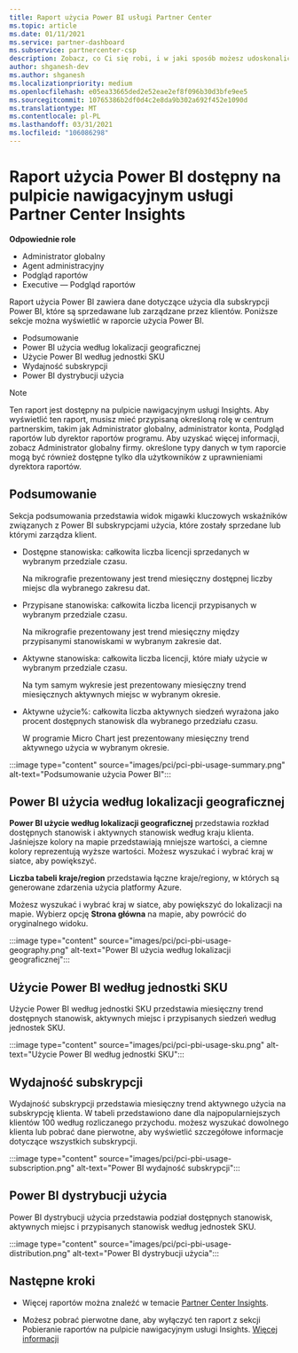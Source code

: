 ```yaml
---
title: Raport użycia Power BI usługi Partner Center
ms.topic: article
ms.date: 01/11/2021
ms.service: partner-dashboard
ms.subservice: partnercenter-csp
description: Zobacz, co Ci się robi, i w jaki sposób możesz udoskonalić korzystanie z Power BIych subskrypcji, które są sprzedawane lub zarządzane przez klientów.
author: shganesh-dev
ms.author: shganesh
ms.localizationpriority: medium
ms.openlocfilehash: e05ea33665ded2e52eae2ef8f096b30d3bfe9ee5
ms.sourcegitcommit: 10765386b2df0d4c2e8da9b302a692f452e1090d
ms.translationtype: MT
ms.contentlocale: pl-PL
ms.lasthandoff: 03/31/2021
ms.locfileid: "106086298"
---
```

# <a name="power-bi-usage-report-available-from-the-partner-center-insights-dashboard"></a>Raport użycia Power BI dostępny na pulpicie nawigacyjnym usługi Partner Center Insights

**Odpowiednie role**

- Administrator globalny
- Agent administracyjny
- Podgląd raportów
- Executive — Podgląd raportów

Raport użycia Power BI zawiera dane dotyczące użycia dla subskrypcji Power BI, które są sprzedawane lub zarządzane przez klientów. Poniższe sekcje można wyświetlić w raporcie użycia Power BI.

- Podsumowanie
- Power BI użycia według lokalizacji geograficznej
- Użycie Power BI według jednostki SKU
- Wydajność subskrypcji
- Power BI dystrybucji użycia

 > [!NOTE]
 > Ten raport jest dostępny na pulpicie nawigacyjnym usługi Insights. Aby wyświetlić ten raport, musisz mieć przypisaną określoną rolę w centrum partnerskim, takim jak Administrator globalny, administrator konta, Podgląd raportów lub dyrektor raportów programu. Aby uzyskać więcej informacji, zobacz Administrator globalny firmy. określone typy danych w tym raporcie mogą być również dostępne tylko dla użytkowników z uprawnieniami dyrektora raportów.

## <a name="summary"></a>Podsumowanie

Sekcja podsumowania przedstawia widok migawki kluczowych wskaźników związanych z Power BI subskrypcjami użycia, które zostały sprzedane lub którymi zarządza klient. 

- Dostępne stanowiska: całkowita liczba licencji sprzedanych w wybranym przedziale czasu.

   Na mikrografie prezentowany jest trend miesięczny dostępnej liczby miejsc dla wybranego zakresu dat.

- Przypisane stanowiska: całkowita liczba licencji przypisanych w wybranym przedziale czasu.

   Na mikrografie prezentowany jest trend miesięczny między przypisanymi stanowiskami w wybranym zakresie dat.

- Aktywne stanowiska: całkowita liczba licencji, które miały użycie w wybranym przedziale czasu. 

   Na tym samym wykresie jest prezentowany miesięczny trend miesięcznych aktywnych miejsc w wybranym okresie.

- Aktywne użycie%: całkowita liczba aktywnych siedzeń wyrażona jako procent dostępnych stanowisk dla wybranego przedziału czasu. 

   W programie Micro Chart jest prezentowany miesięczny trend aktywnego użycia w wybranym okresie.

:::image type="content" source="images/pci/pci-pbi-usage-summary.png" alt-text="Podsumowanie użycia Power BI":::

## <a name="power-bi-usage-by-geography"></a>Power BI użycia według lokalizacji geograficznej

**Power BI użycie według lokalizacji geograficznej** przedstawia rozkład dostępnych stanowisk i aktywnych stanowisk według kraju klienta. Jaśniejsze kolory na mapie przedstawiają mniejsze wartości, a ciemne kolory reprezentują wyższe wartości. Możesz wyszukać i wybrać kraj w siatce, aby powiększyć.

**Liczba tabeli kraje/region** przedstawia łączne kraje/regiony, w których są generowane zdarzenia użycia platformy Azure.

Możesz wyszukać i wybrać kraj w siatce, aby powiększyć do lokalizacji na mapie. Wybierz opcję **Strona główna** na mapie, aby powrócić do oryginalnego widoku.

:::image type="content" source="images/pci/pci-pbi-usage-geography.png" alt-text="Power BI użycia według lokalizacji geograficznej":::

## <a name="power-bi-usage-by-sku"></a>Użycie Power BI według jednostki SKU

Użycie Power BI według jednostki SKU przedstawia miesięczny trend dostępnych stanowisk, aktywnych miejsc i przypisanych siedzeń według jednostek SKU.

:::image type="content" source="images/pci/pci-pbi-usage-sku.png" alt-text="Użycie Power BI według jednostki SKU":::

## <a name="subscriptions-performance"></a>Wydajność subskrypcji

Wydajność subskrypcji przedstawia miesięczny trend aktywnego użycia na subskrypcję klienta. W tabeli przedstawiono dane dla najpopularniejszych klientów 100 według rozliczanego przychodu. możesz wyszukać dowolnego klienta lub pobrać dane pierwotne, aby wyświetlić szczegółowe informacje dotyczące wszystkich subskrypcji.

:::image type="content" source="images/pci/pci-pbi-usage-subscription.png" alt-text="Power BI wydajność subskrypcji":::

## <a name="power-bi-usage-distribution"></a>Power BI dystrybucji użycia

Power BI dystrybucji użycia przedstawia podział dostępnych stanowisk, aktywnych miejsc i przypisanych stanowisk według jednostek SKU.

:::image type="content" source="images/pci/pci-pbi-usage-distribution.png" alt-text="Power BI dystrybucji użycia":::

## <a name="next-steps"></a>Następne kroki

- Więcej raportów można znaleźć w temacie [Partner Center Insights](partner-center-insights.md).

- Możesz pobrać pierwotne dane, aby wyłączyć ten raport z sekcji Pobieranie raportów na pulpicie nawigacyjnym usługi Insights. [Więcej informacji](pci-download-reports.md) 
